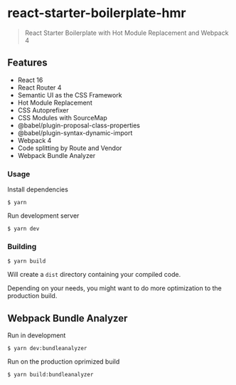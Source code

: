 # react-starter-boilerplate-hmr

> React Starter Boilerplate with Hot Module Replacement and Webpack 4

## Features

- React 16
- React Router 4
- Semantic UI as the CSS Framework
- Hot Module Replacement
- CSS Autoprefixer
- CSS Modules with SourceMap
- @babel/plugin-proposal-class-properties
- @babel/plugin-syntax-dynamic-import
- Webpack 4
- Code splitting by Route and Vendor
- Webpack Bundle Analyzer

### Usage

Install dependencies

```
$ yarn
```

Run development server

```
$ yarn dev
```

### Building

```
$ yarn build
```

Will create a `dist` directory containing your compiled code.

Depending on your needs, you might want to do more optimization to the production build.

## Webpack Bundle Analyzer

Run in development

```
$ yarn dev:bundleanalyzer
```

Run on the production oprimized build

```
$ yarn build:bundleanalyzer
```
